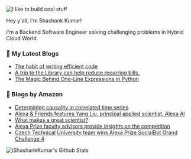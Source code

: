 ![I like to build cool stuff](https://res.cloudinary.com/dt8g3rhcy/image/upload/v1595929574/i_like_to_build_cool_shit._1_nzbwjh.png)

Hey y'all, I'm Shashank Kumar! 

I'm a Backend Software Engineer solving challenging problems in Hybrid Cloud World.

### 📕 My Latest Blogs
<!-- BLOG-POST-LIST:START -->
- [The habit of writing efficient code](https://medium.com/@ishashankkumar/the-habit-of-writing-efficient-code-153b05f04269?source=rss-d24dda280d5f------2)
- [A trip to the Library can help reduce recurring bills.](https://medium.com/swlh/a-trip-to-the-library-can-help-reduce-recurring-bills-23bca495cdf5?source=rss-d24dda280d5f------2)
- [The Magic Behind One-Line Expressions in Python](https://medium.com/swlh/the-magic-behind-one-line-expressions-in-python-816c10180c5c?source=rss-d24dda280d5f------2)
<!-- BLOG-POST-LIST:END -->

### 📕 Blogs by Amazon
<!-- AMAZON-BLOG-POST-LIST:START -->
- [Determining causality in correlated time series](https://www.amazon.science/blog/determining-causality-in-correlated-time-series)
- [Alexa & Friends features Yang Liu, principal applied scientist, Alexa AI](https://www.amazon.science/videos-webinars/alexa-friends-features-yang-liu-amazon-principal-applied-scientist-alexa-ai)
- [What makes a great scientist?](https://www.amazon.science/working-at-amazon/what-makes-a-great-scientist)
- [Alexa Prize faculty advisors provide insights on the competition](https://www.amazon.science/academic-engagements/alexa-prize-faculty-advisors-provide-insights-on-the-competition)
- [Czech Technical University team wins Alexa Prize SocialBot Grand Challenge 4](https://www.amazon.science/academic-engagements/czech-technical-university-team-wins-alexa-prize-socialbot-grand-challenge-4)
<!-- AMAZON-BLOG-POST-LIST:END -->



<img align="center" alt="iShashankKumar's Github Stats" src="https://github-readme-stats.vercel.app/api?username=ishashankkumar&show_icons=true&hide_border=true" />
